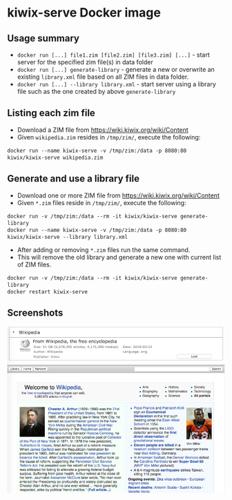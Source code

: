 kiwix-serve Docker image
========================

Usage summary
-------------

* `docker run [...] file1.zim [file2.zim] [file3.zim] [...]` - start server for the specified zim file(s) in data folder
* `docker run [...] generate-library` - generate a new or overwrite an existing `library.xml` file based on all ZIM files in data folder.
* `docker run [...] --library library.xml` - start server using a library file such as the one created by above `generate-library`

Listing each zim file
---------------------

* Download a ZIM file from <https://wiki.kiwix.org/wiki/Content>
* Given `wikipedia.zim` resides in `/tmp/zim/`, execute the following:

```
docker run --name kiwix-serve -v /tmp/zim:/data -p 8080:80 kiwix/kiwix-serve wikipedia.zim
```

Generate and use a library file
-------------------------------

* Download one or more ZIM file from <https://wiki.kiwix.org/wiki/Content>
* Given `*.zim` files reside in `/tmp/zim/`, execute the following:

```
docker run -v /tmp/zim:/data --rm -it kiwix/kiwix-serve generate-library
docker run --name kiwix-serve -v /tmp/zim:/data -p 8080:80 kiwix/kiwix-serve --library library.xml
```

* After adding or removing `*.zim` files run the same command.
* This will remove the old library and generate a new one with current list of ZIM files.

```
docker run -v /tmp/zim:/data --rm -it kiwix/kiwix-serve generate-library
docker restart kiwix-serve
```

Screenshots
-----------

![screenshot_1.png](https://github.com/kiwix/kiwix-tools/raw/master/docker/server/pictures/screenshot_1.png)
![screenshot_2.png](https://github.com/kiwix/kiwix-tools/raw/master/docker/server/pictures/screenshot_2.png)
